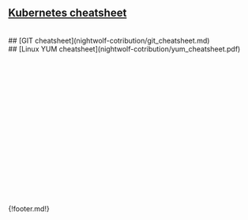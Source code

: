 ## [Kubernetes cheatsheet](nightwolf-cotribution/kubernetes_cheatsheet.md)
<br>
## [GIT cheatsheet](nightwolf-cotribution/git_cheatsheet.md)
<br>
## [Linux YUM cheatsheet](nightwolf-cotribution/yum_cheatsheet.pdf)



<br>
<br>
<br>
<br>
<br>
<br>
<br>
<br>
<br>
<br>
<br>
<br>
<br>
<br>
<br>
<br>
<br>
<br>
<br>
{!footer.md!}

